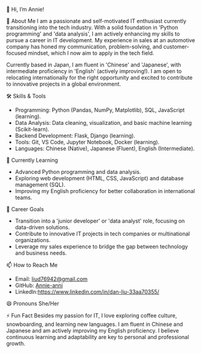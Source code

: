 👋 Hi, I’m Annie!

🚀 About Me
I am a passionate and self-motivated IT enthusiast currently transitioning into the tech industry. With a solid foundation in 'Python programming' and 'data analysis', I am actively enhancing my skills to pursue a career in IT development. My experience in sales at an automotive company has honed my communication, problem-solving, and customer-focused mindset, which I now aim to apply in the tech field.

Currently based in Japan, I am fluent in 'Chinese' and 'Japanese', with intermediate proficiency in 'English' (actively improving!). I am open to relocating internationally for the right opportunity and excited to contribute to innovative projects in a global environment.

🛠️ Skills & Tools
- Programming: Python (Pandas, NumPy, Matplotlib), SQL, JavaScript (learning).
- Data Analysis: Data cleaning, visualization, and basic machine learning (Scikit-learn).
- Backend Development: Flask, Django (learning).
- Tools: Git, VS Code, Jupyter Notebook, Docker (learning).
- Languages: Chinese (Native), Japanese (Fluent), English (Intermediate).

🌱 Currently Learning
- Advanced Python programming and data analysis.
- Exploring web development (HTML, CSS, JavaScript) and database management (SQL).
- Improving my English proficiency for better collaboration in international teams.

 💞️ Career Goals
- Transition into a 'junior developer' or 'data analyst' role, focusing on data-driven solutions.
- Contribute to innovative IT projects in tech companies or multinational organizations.
- Leverage my sales experience to bridge the gap between technology and business needs.

📫 How to Reach Me
- Email: liud76942@gmail.com
- GitHub: [Annie-anni](https://github.com/Annie-anni)
- Linkedln:https://www.linkedin.com/in/dan-liu-33aa70355/

😄 Pronouns
She/Her

⚡ Fun Fact
Besides my passion for IT, I love exploring coffee culture, snowboarding, and learning new languages. I am fluent in Chinese and Japanese and am actively improving my English proficiency. I believe continuous learning and adaptability are key to personal and professional growth.
